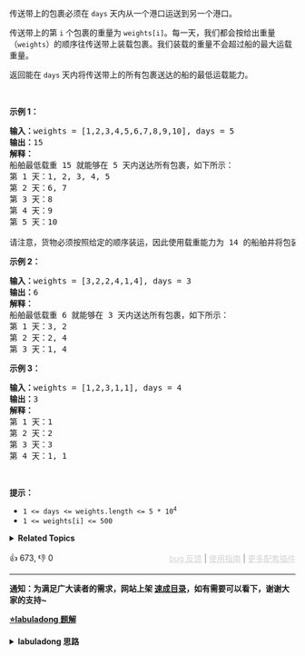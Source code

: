 <p>传送带上的包裹必须在 <code>days</code> 天内从一个港口运送到另一个港口。</p>

<p>传送带上的第 <code>i</code>&nbsp;个包裹的重量为&nbsp;<code>weights[i]</code>。每一天，我们都会按给出重量（<code>weights</code>）的顺序往传送带上装载包裹。我们装载的重量不会超过船的最大运载重量。</p>

<p>返回能在 <code>days</code> 天内将传送带上的所有包裹送达的船的最低运载能力。</p>

<p>&nbsp;</p>

<p><strong class="example">示例 1：</strong></p>

<pre>
<strong>输入：</strong>weights = [1,2,3,4,5,6,7,8,9,10], days = 5
<strong>输出：</strong>15
<strong>解释：</strong>
船舶最低载重 15 就能够在 5 天内送达所有包裹，如下所示：
第 1 天：1, 2, 3, 4, 5
第 2 天：6, 7
第 3 天：8
第 4 天：9
第 5 天：10

请注意，货物必须按照给定的顺序装运，因此使用载重能力为 14 的船舶并将包装分成 (2, 3, 4, 5), (1, 6, 7), (8), (9), (10) 是不允许的。 
</pre>

<p><strong class="example">示例 2：</strong></p>

<pre>
<strong>输入：</strong>weights = [3,2,2,4,1,4], days = 3
<strong>输出：</strong>6
<strong>解释：</strong>
船舶最低载重 6 就能够在 3 天内送达所有包裹，如下所示：
第 1 天：3, 2
第 2 天：2, 4
第 3 天：1, 4
</pre>

<p><strong class="example">示例 3：</strong></p>

<pre>
<strong>输入：</strong>weights = [1,2,3,1,1], days = 4
<strong>输出：</strong>3
<strong>解释：</strong>
第 1 天：1
第 2 天：2
第 3 天：3
第 4 天：1, 1
</pre>

<p>&nbsp;</p>

<p><strong>提示：</strong></p>

<ul> 
 <li><code>1 &lt;= days &lt;= weights.length &lt;= 5 * 10<sup>4</sup></code></li> 
 <li><code>1 &lt;= weights[i] &lt;= 500</code></li> 
</ul>

<details><summary><strong>Related Topics</strong></summary>数组 | 二分查找</details><br>

<div>👍 673, 👎 0<span style='float: right;'><span style='color: gray;'><a href='https://github.com/labuladong/fucking-algorithm/issues' target='_blank' style='color: lightgray;text-decoration: underline;'>bug 反馈</a> | <a href='https://labuladong.online/algo/fname.html?fname=jb插件简介' target='_blank' style='color: lightgray;text-decoration: underline;'>使用指南</a> | <a href='https://labuladong.online/algo/' target='_blank' style='color: lightgray;text-decoration: underline;'>更多配套插件</a></span></span></div>

<div id="labuladong"><hr>

**通知：为满足广大读者的需求，网站上架 [速成目录](https://labuladong.online/algo/intro/quick-learning-plan/)，如有需要可以看下，谢谢大家的支持~**



<p><strong><a href="https://labuladong.online/algo/frequency-interview/binary-search-in-action/" target="_blank">⭐️labuladong 题解</a></strong></p>
<details><summary><strong>labuladong 思路</strong></summary>


<div id="labuladong_solution_zh">

## 基本思路

正如 [二分搜索思路运用篇](https://labuladong.online/algo/frequency-interview/binary-search-in-action/) 所说，二分搜索的套路比较固定，如果遇到一个算法问题，能够确定 `x, f(x), target` 分别是什么，并写出单调函数 `f` 的代码，那么就可以运用二分搜索的思路求解。

船的运载能力就是自变量 `x`，运输天数和运载能力成反比，所以可以定义 `f(x)` 表示 `x` 的运载能力下需要的运输天数，`target` 显然就是运输天数 `D`，我们要在 `f(x) == D` 的约束下，算出船的最小载重 `x`。

![](https://labuladong.online/algo/images/binary-search-in-action/5.jpeg)

关于本题二分搜索的具体思路见详细题解。

**详细题解**：
  - [实际运用二分搜索时的思维框架](https://labuladong.online/algo/frequency-interview/binary-search-in-action/)

</div>





<div id="solution">

## 解法代码



<div class="tab-panel"><div class="tab-nav">
<button data-tab-item="cpp" class="tab-nav-button btn " data-tab-group="default" onclick="switchTab(this)">cpp🤖</button>

<button data-tab-item="python" class="tab-nav-button btn " data-tab-group="default" onclick="switchTab(this)">python🤖</button>

<button data-tab-item="java" class="tab-nav-button btn active" data-tab-group="default" onclick="switchTab(this)">java🟢</button>

<button data-tab-item="go" class="tab-nav-button btn " data-tab-group="default" onclick="switchTab(this)">go🤖</button>

<button data-tab-item="javascript" class="tab-nav-button btn " data-tab-group="default" onclick="switchTab(this)">javascript🤖</button>
</div><div class="tab-content">
<div data-tab-item="cpp" class="tab-item " data-tab-group="default"><div class="highlight">

```cpp
// 注意：cpp 代码由 chatGPT🤖 根据我的 java 代码翻译。
// 本代码的正确性已通过力扣验证，如有疑问，可以对照 java 代码查看。

#include <vector>
#include <algorithm>

class Solution {
public:
    int shipWithinDays(std::vector<int>& weights, int days) {
        int left = 0;
        int right = 1;
        for (int w : weights) {
            left = std::max(left, w);
            right += w;
        }

        while (left < right) {
            int mid = left + (right - left) / 2;
            if (f(weights, mid) <= days) {
                right = mid;
            } else {
                left = mid + 1;
            }
        }

        return left;
    }

    // 定义：当运载能力为 x 时，需要 f(x) 天运完所有货物
    // f(x) 随着 x 的增加单调递减
    int f(std::vector<int>& weights, int x) {
        int days = 0;
        for (int i = 0; i < weights.size(); ) {
            // 尽可能多装货物
            int cap = x;
            while (i < weights.size()) {
                if (cap < weights[i]) break;
                else cap -= weights[i];
                i++;
            }
            days++;
        }
        return days;
    }
};
```

</div></div>

<div data-tab-item="python" class="tab-item " data-tab-group="default"><div class="highlight">

```python
# 注意：python 代码由 chatGPT🤖 根据我的 java 代码翻译。
# 本代码的正确性已通过力扣验证，如有疑问，可以对照 java 代码查看。

class Solution:
    def shipWithinDays(self, weights: List[int], days: int) -> int:
        left = 0
        right = 1
        for w in weights:
            left = max(left, w)
            right += w

        while left < right:
            mid = left + (right - left) // 2
            if self.f(weights, mid) <= days:
                right = mid
            else:
                left = mid + 1

        return left

    # 定义：当运载能力为 x 时，需要 f(x) 天运完所有货物
    # f(x) 随着 x 的增加单调递减
    def f(self, weights: List[int], x: int) -> int:
        days = 0
        i = 0
        while i < len(weights):
            # 尽可能多装货物
            cap = x
            while i < len(weights):
                if cap < weights[i]:
                    break
                else:
                    cap -= weights[i]
                    i += 1
            days += 1
        return days
```

</div></div>

<div data-tab-item="java" class="tab-item active" data-tab-group="default"><div class="highlight">

```java
class Solution {
    public int shipWithinDays(int[] weights, int days) {
        int left = 0;
        int right = 1;
        for (int w : weights) {
            left = Math.max(left, w);
            right += w;
        }

        while (left < right) {
            int mid = left + (right - left) / 2;
            if (f(weights, mid) <= days) {
                right = mid;
            } else {
                left = mid + 1;
            }
        }

        return left;
    }

    // 定义：当运载能力为 x 时，需要 f(x) 天运完所有货物
    // f(x) 随着 x 的增加单调递减
    int f(int[] weights, int x) {
        int days = 0;
        for (int i = 0; i < weights.length; ) {
            // 尽可能多装货物
            int cap = x;
            while (i < weights.length) {
                if (cap < weights[i]) break;
                else cap -= weights[i];
                i++;
            }
            days++;
        }
        return days;
    }
}
```

</div></div>

<div data-tab-item="go" class="tab-item " data-tab-group="default"><div class="highlight">

```go
// 注意：go 代码由 chatGPT🤖 根据我的 java 代码翻译。
// 本代码的正确性已通过力扣验证，如有疑问，可以对照 java 代码查看。

func shipWithinDays(weights []int, days int) int {
    left, right := 0, 1
    for _, w := range weights {
        left = max(left, w)
        right += w
    }

    for left < right {
        mid := left + (right-left)/2
        if f(weights, mid) <= days {
            right = mid
        } else {
            left = mid + 1
        }
    }

    return left
}

// 定义：当运载能力为 x 时，需要 f(x) 天运完所有货物
// f(x) 随着 x 的增加单调递减
func f(weights []int, x int) int {
    days := 0
    for i := 0; i < len(weights); {
        // 尽可能多装货物
        cap := x
        for i < len(weights) {
            if cap < weights[i] {
                break
            }
            cap -= weights[i]
            i++
        }
        days++
    }
    return days
}

func max(x, y int) int {
    if x > y {
        return x
    }
    return y
}
```

</div></div>

<div data-tab-item="javascript" class="tab-item " data-tab-group="default"><div class="highlight">

```javascript
// 注意：javascript 代码由 chatGPT🤖 根据我的 java 代码翻译。
// 本代码的正确性已通过力扣验证，如有疑问，可以对照 java 代码查看。

var shipWithinDays = function(weights, days) {
    let left = 0;
    let right = 1;
    for (let w of weights) {
        left = Math.max(left, w);
        right += w;
    }

    while (left < right) {
        let mid = left + Math.floor((right - left) / 2);
        if (f(weights, mid) <= days) {
            right = mid;
        } else {
            left = mid + 1;
        }
    }

    return left;
    
    // 定义：当运载能力为 x 时，需要 f(x) 天运完所有货物
    // f(x) 随着 x 的增加单调递减
    function f(weights, x) {
        let days = 0;
        for (let i = 0; i < weights.length; ) {
            // 尽可能多装货物
            let cap = x;
            while (i < weights.length) {
                if (cap < weights[i]) break;
                else cap -= weights[i];
                i++;
            }
            days++;
        }
        return days;
    }
};
```

</div></div>
</div></div>

<hr /><details open hint-container details><summary style="font-size: medium"><strong>🌟🌟 算法可视化 🌟🌟</strong></summary><div id="data_capacity-to-ship-packages-within-d-days"  category="leetcode" ></div><div class="resizable aspect-ratio-container" style="height: 100%;">
<div id="iframe_capacity-to-ship-packages-within-d-days"></div></div>
</details><hr /><br />

</div>
</details>
</div>

